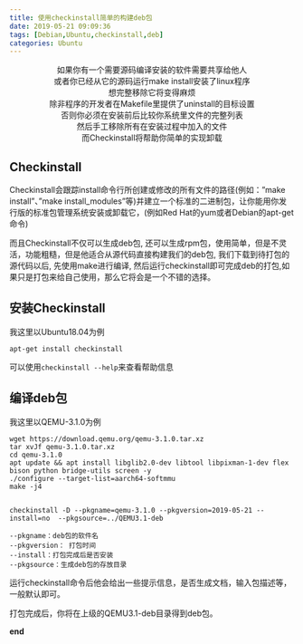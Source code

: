 ```yaml
---
title: 使用checkinstall简单的构建deb包
date: 2019-05-21 09:09:36
tags: [Debian,Ubuntu,checkinstall,deb]
categories: Ubuntu
---
```

<center>
如果你有一个需要源码编译安装的软件需要共享给他人<br/>
或者你已经从它的源码运行make install安装了linux程序<br/>
想完整移除它将变得麻烦<br/>
除非程序的开发者在Makefile里提供了uninstall的目标设置<br/>
否则你必须在安装前后比较你系统里文件的完整列表<br/>
然后手工移除所有在安装过程中加入的文件<br/>
而Checkinstall将帮助你简单的实现卸载
</center>
<!--more-->

## Checkinstall
Checkinstall会跟踪install命令行所创建或修改的所有文件的路径(例如：”make install”、”make install_modules”等)并建立一个标准的二进制包，让你能用你发行版的标准包管理系统安装或卸载它，(例如Red Hat的yum或者Debian的apt-get命令)

而且Checkinstall不仅可以生成deb包, 还可以生成rpm包，使用简单，但是不灵活，功能粗糙，但是他适合从源代码直接构建我们的deb包, 我们下载到待打包的源代码以后, 先使用make进行编译, 然后运行checkinstall即可完成deb的打包,如果只是打包来给自己使用，那么它将会是一个不错的选择。

## 安装Checkinstall
我这里以Ubuntu18.04为例

`apt-get install checkinstall`

可以使用`checkinstall --help`来查看帮助信息

## 编译deb包
我这里以QEMU-3.1.0为例

```
wget https://download.qemu.org/qemu-3.1.0.tar.xz
tar xvJf qemu-3.1.0.tar.xz
cd qemu-3.1.0
apt update && apt install libglib2.0-dev libtool libpixman-1-dev flex bison python bridge-utils screen -y
./configure --target-list=aarch64-softmmu
make -j4


checkinstall -D --pkgname=qemu-3.1.0 --pkgversion=2019-05-21 --install=no  --pkgsource=../QEMU3.1-deb

--pkgname：deb包的软件名
--pkgversion： 打包时间
--install：打包完成后是否安装
--pkgsource：生成deb包的存放目录
```
运行checkinstall命令后他会给出一些提示信息，是否生成文档，输入包描述等，一般默认即可。

打包完成后，你将在上级的QEMU3.1-deb目录得到deb包。

**end**
